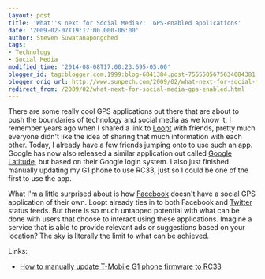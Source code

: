 ```yaml
---
layout: post
title: 'What''s next for Social Media?:  GPS-enabled applications'
date: '2009-02-07T19:17:00.000-06:00'
author: Steven Suwatanapongched
tags:
- Technology
- Social Media
modified_time: '2014-08-08T17:00:23.695-05:00'
blogger_id: tag:blogger.com,1999:blog-6841384.post-7555505675634684381
blogger_orig_url: http://www.sunpech.com/2009/02/what-next-for-social-media-gps-enabled.html
redirect_from: /2009/02/what-next-for-social-media-gps-enabled.html
---
```


There are some really cool GPS applications out there that are about to push the boundaries of technology and social media as we know it.  I remember years ago when I shared a link to <a href="http://www.loopt.com">Loopt</a> with friends, pretty much everyone didn't like the idea of sharing that much information with each other.  Today, I already have a few friends jumping onto to use such an app.  Google has now also released a similar application out called <a href="http://www.google.com/latitude">Google Latitude</a>, but based on their Google login system.  I also just finished manually updating my G1 phone to use RC33, just so I could be one of the first to use the app.

What I'm a little surprised about is how <a href="http://www.facebook.com">Facebook</a> doesn't have a social GPS application of their own.  Loopt already ties in to both Facebook and <a href="http://www.twitter.com">Twitter</a> status feeds.  But there is so much untapped potential with what can be done with users that choose to interact using these applications.  Imagine a service that is able to provide relevant ads or suggestions based on your location?  The sky is literally the limit to what can be achieved.

Links:
<ul>
  <li><a href="http://www.blogsdna.com/2383/how-to-manually-update-t-mobile-g1-phone-firmware-to-rc33.htm">How to manually update T-Mobile G1 phone firmware to RC33</a></li>
</ul>